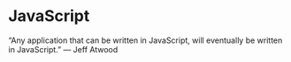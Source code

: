 # JavaScript
“Any application that can be written in JavaScript, will eventually be written in JavaScript.” — Jeff Atwood
